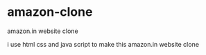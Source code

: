 # amazon-clone
amazon.in website clone

i use html css and java script 
to make this amazon.in website clone
